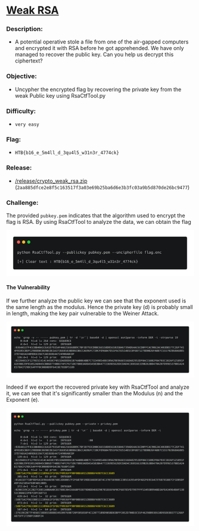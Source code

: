 # [__Weak RSA__](#weak-rsa)

### Description:
* A potential operative stole a file from one of the air-gapped computers and encrypted it with RSA before he got apprehended. We have only managed to recover the public key. Can you help us decrypt this ciphertext?

### Objective:
* Uncypher the encrypted flag by recovering the private key from the weak Public key using RsaCtfTool.py

### Difficulty:
* `very easy`

### Flag:
* `HTB{b16_e_5m4ll_d_3qu4l5_w31n3r_4774ck}`

### Release:
* [/release/crypto_weak_rsa.zip](release/crypto_weak_rsa.zip) (`2aa885dfce2e8f5c163517f3a03e69b25ba6d6e3b3fc03a9b5d870de26bc9477`)

### Challenge:
The provided `pubkey.pem` indicates that the algorithm used to encrypt the flag is RSA. By using RsaCtfTool to analyze the data, we can obtain the flag

![rsactftool](assets/rsactftool.png)

#### The Vulnerability 
If we further analyze the public key we can see that the exponent used is the same length as the modulus. Hence the private key (d) is probably small in length, making the key pair vulnerable to the Weiner Attack.

![poc](assets/poc.png)

Indeed if we export the recovered private key with RsaCtfTool and analyze it, we can see that it's significantly smaller than the Modulus (n) and the Exponent (e).

![poc2](assets/poc2.png)
